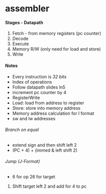 # assembler

#### Stages - Datapath
1. Fetch - from memory registers (pc counter)
2. Decode
3. Execute
4. Memory R/W (only need for load and store)
5. Write

#### Notes
- Every instruction is *32 bits*
- Index of operations
- Follow datapath slides ln5
- increment pc counter by 4
- RegisterWrite
- Load: load from address to register
- Store: store into memory address
- Memory address calculation for I format
- sw and lw addresses

###### Branch on equal
- extend sign and then shift left 2
- (PC + 4) + (immed & left shift 2)

###### Jump (J-Format)
- 6 for op 26 for target
1. Shift target left 2 and add for 4 to pc

